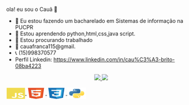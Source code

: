 ola! eu sou o Cauã 👋

- 🏫 Eu estou fazendo um bacharelado em Sistemas de informação na PUCPR
- 🌱 Estou aprendendo python,html,css,java script.
- 🔭 Estou procurando trabalhado
- 📧 cauafranca115@gmail.
- 📞 (15)998370577
- Perfil Linkedin: https://www.linkedin.com/in/cau%C3%A3-brito-08ba4223
<div align="center">
  <a href="https://github.com/CauaBrito01">
  <img height="180em" src="https://github-readme-stats.vercel.app/api?username=CauaBrito01&show_icons=true&theme=dracula&include_all_commits=true&count_private=true"/>
  <img height="180em" src="https://github-readme-stats.vercel.app/api/top-langs/?username=CauaBrito01&layout=compact&langs_count=7&theme=dracula"/>
</div>
<div style="display: inline_block"><br>
  <img align="center" alt="Cauã-Js" height="30" width="50" src="https://raw.githubusercontent.com/devicons/devicon/master/icons/javascript/javascript-plain.svg">
  <img align="center" alt="Cauã-HTML" height="30" width="50" src="https://raw.githubusercontent.com/devicons/devicon/master/icons/html5/html5-original.svg">
  <img align="center" alt="Cauã-CSS" height="30" width="50" src="https://raw.githubusercontent.com/devicons/devicon/master/icons/css3/css3-original.svg">
  <img align="center" alt="Cauã-Python" height="30" width="50" src="https://raw.githubusercontent.com/devicons/devicon/master/icons/python/python-original.svg">
</div>
  
